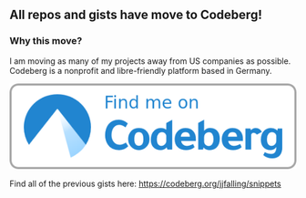 ## All repos and gists have move to Codeberg!

### Why this move? 

I am moving as many of my projects away from US companies as possible. Codeberg is a nonprofit and libre-friendly platform based in Germany. 



[![Find me on Codeberg](codeberg.png)](https://codeberg.org/jjfalling/)

Find all of the previous gists here: https://codeberg.org/jjfalling/snippets
